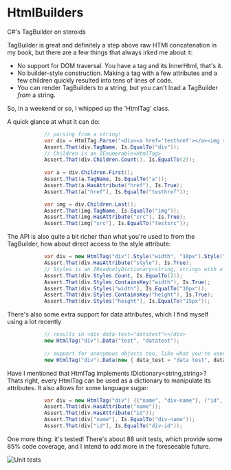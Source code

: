 HtmlBuilders
============

C#'s TagBuilder on steroids


TagBuilder is great and definitely a step above raw HTMl concatenation in my book, but there are a few things that always irked me about it:
- No support for DOM traversal. You have a tag and its InnerHtml, that's it.
- No builder-style construction. Making a tag with a few attributes and a few children quickly resulted into tens of lines of code.
- You can render TagBuilders to a string, but you can't load a TagBuilder *from* a string. 

So, in a weekend or so, I whipped up the 'HtmlTag' class.

A quick glance at what it can do:

```c#
            // parsing from a string!
            var div = HtmlTag.Parse("<div><a href='testhref'></a><img src='testsrc'/></div>");
            Assert.That(div.TagName, Is.EqualTo("div"));
            // Children is an IEnumerable<HtmlTag>
            Assert.That(div.Children.Count(), Is.EqualTo(2));
            
            var a = div.Children.First();
            Assert.That(a.TagName, Is.EqualTo("a"));
            Assert.That(a.HasAttribute("href"), Is.True);
            Assert.That(a["href"], Is.EqualTo("testhref"));

            var img = div.Children.Last();
            Assert.That(img.TagName, Is.EqualTo("img"));
            Assert.That(img.HasAttribute("src"), Is.True);
            Assert.That(img["src"], Is.EqualTo("testsrc"));
```

The API is also quite a bit richer than what you're used to from the TagBuilder, how about direct access to the style attribute:

```c#
            var div = new HtmlTag("div").Style("width", "10px").Style("height", "15px");
            Assert.That(div.HasAttribute("style"), Is.True);
            // Styles is an IReadonlyDictionary<string, string> with a getter and setter
            Assert.That(div.Styles.Count, Is.EqualTo(2));
            Assert.That(div.Styles.ContainsKey("width"), Is.True);
            Assert.That(div.Styles["width"], Is.EqualTo("10px"));
            Assert.That(div.Styles.ContainsKey("height"), Is.True);
            Assert.That(div.Styles["height"], Is.EqualTo("15px"));
```

There's also some extra support for data attributes, which I find myself using a lot recently

```c#
            // results in <div data-test="datatest"></div>
            new HtmlTag("div").Data("test", "datatest");
            
            // support for anonymous objects too, like what you're used to from the MVC html helpers
            new HtmlTag("div").Data(new { data_test = "data test", data_test2 = "data test 2", data_test3 = "data test 3" });
```

Have I mentioned that HtmlTag implements IDictionary<string,string>? Thats right, every HtmlTag can be used as a dictionary to manipulate
its attributes. It also allows for some language sugar:

```c#
            var div = new HtmlTag("div") {{"name", "div-name"}, {"id", "div-id"}};
            Assert.That(div.HasAttribute("name"));
            Assert.That(div.HasAttribute("id"));
            Assert.That(div["name"], Is.EqualTo("div-name"));
            Assert.That(div["id"], Is.EqualTo("div-id"));
```

One more thing: it's tested! There's about 88 unit tests, which provide some 85% code coverage, and I intend to add more in the foreseeable future.

![Unit tests](http://i.imgur.com/ZrD8A92.png)



